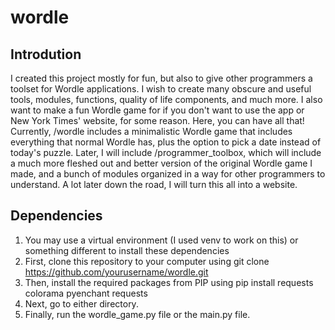# wordle
## Introdution
I created this project mostly for fun, but also to give other programmers a toolset for Wordle applications. I wish to create many obscure and useful tools, modules, functions, quality of life components, and much more. I also want to make a fun Wordle game for if you don't want to use the app or New York Times' website, for some reason. Here, you can have all that! Currently, /wordle includes a minimalistic Wordle game that includes everything 		that normal Wordle has, plus the option to pick a date instead of today's puzzle. Later, I will include /programmer_toolbox, which will include a much more fleshed out and better version of the original Wordle game I made, and a bunch of modules organized in a way for other programmers to understand. A lot later down the road, I will turn this all into a website.
## Dependencies
1. You may use a virtual environment (I used venv to work on this) or something different to install these dependencies
2. First, clone this repository to your computer using git clone https://github.com/yourusername/wordle.git
3. Then, install the required packages from PIP using pip install requests colorama pyenchant requests
4. Next, go to either directory.
5. Finally, run the wordle_game.py file or the main.py file.

